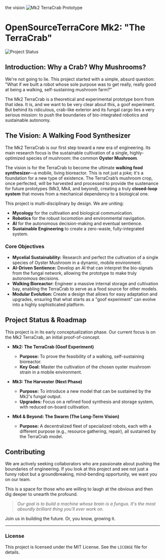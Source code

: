 the vision
![Mk2 TerraCrab Prototype](main/Images/your-exact-image-name.jpg)

# OpenSourceTerraCore Mk2: "The TerraCrab"

![Project Status](https://img.shields.io/badge/Status-Goof%20Experiment%20(Evolving)-green)

## Introduction: Why a Crab? Why Mushrooms?

We're not going to lie. This project started with a simple, absurd question: "What if we built a robot whose sole purpose was to get really, really good at being a walking, self-sustaining mushroom farm?"

The Mk2 TerraCrab is a theoretical and experimental prototype born from that idea. It is, and we want to be very clear about this, a goof experiment. But behind its ridiculous, crab-like exterior and its fungal cargo lies a very serious mission: to push the boundaries of bio-integrated robotics and sustainable autonomy.

## The Vision: A Walking Food Synthesizer

The Mk2 TerraCrab is our first step toward a new era of engineering. Its main research focus is the sustainable cultivation of a single, highly-optimized species of mushroom: the common **Oyster Mushroom**.

The vision is for the TerraCrab to become the ultimate **walking food synthesizer**—a mobile, living bioreactor. This is not just a joke; it's a foundation for a new type of existence. The TerraCrab’s mushroom crop, once perfected, will be harvested and processed to provide the sustenance for future prototypes (Mk3, Mk4, and beyond), creating a truly **closed-loop system** that moves from a mechanical dependency to a biological one.

This project is multi-disciplinary by design. We are uniting:
* **Mycology** for the cultivation and biological communication.
* **Robotics** for the robust locomotion and environmental navigation.
* **AI** for the autonomous decision-making and eventual sentience.
* **Sustainable Engineering** to create a zero-waste, fully-integrated system.

### Core Objectives

* **Mycelial Sustainability:** Research and perfect the cultivation of a single species of Oyster Mushroom in a dynamic, mobile environment.
* **AI-Driven Sentience:** Develop an AI that can interpret the bio-signals from the fungal network, allowing the prototype to make truly autonomous decisions.
* **Walking Bioreactor:** Engineer a massive internal storage and cultivation bay, enabling the TerraCrab to serve as a food source for other models.
* **Modular Evolution:** Create a design that allows for easy adaptation and upgrades, ensuring that what starts as a "goof experiment" can evolve into a highly sophisticated platform.

## Project Status & Roadmap

This project is in its early conceptualization phase. Our current focus is on the Mk2 TerraCrab, an initial proof-of-concept.

- **Mk2: The TerraCrab (Goof Experiment)**
  - **Purpose:** To prove the feasibility of a walking, self-sustaining bioreactor.
  - **Key Goal:** Master the cultivation of the chosen oyster mushroom strain in a mobile environment.

- **Mk3: The Harvester (Next Phase)**
  - **Purpose:** To introduce a new model that can be sustained by the Mk2's fungal output.
  - **Upgrades:** Focus on a refined food synthesis and storage system, with reduced on-board cultivation.

- **Mk4 & Beyond: The Swarm (The Long-Term Vision)**
  - **Purpose:** A decentralized fleet of specialized robots, each with a different purpose (e.g., resource gathering, repair), all sustained by the TerraCrab model.

## Contributing

We are actively seeking collaborators who are passionate about pushing the boundaries of engineering. If you look at this project and see not just a funny robot but a groundbreaking, mind-bending opportunity, we want you on our team.

This is a space for those who are willing to laugh at the obvious and then dig deeper to unearth the profound.

> *Our goal is to build a machine whose brain is a fungus. It's the most absurdly brilliant thing you'll ever work on.*

Join us in building the future. Or, you know, growing it.

---

### License

This project is licensed under the MIT License. See the `LICENSE` file for details.
